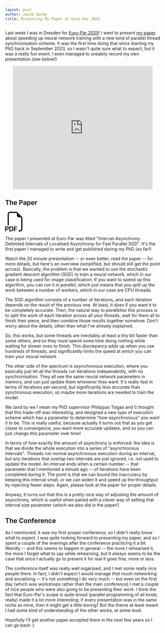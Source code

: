 ```yaml
---
layout: post
author: Jacob Garby
title: Presenting My Paper at Euro-Par 2025
---
```


Last week I was in Dresden for [Euro-Par 2025](https://2025.euro-par.org/)! I went to present [my paper](https://link.springer.com/chapter/10.1007/978-3-031-99857-7_17) about speeding up neural network training with a new kind of parallel thread synchronisation scheme. It was the first time doing that since starting my PhD back in September 2023, so I wasn't quite sure what to expect, but it was a really fun event. I even managed to sneakily record my own presentation (see below!)

<center>
<iframe width="90%" height="400px" src="https://www.youtube.com/embed/RnzR7FxzWx8?si=j6N3mjfjr-Imf2ru&amp;start=19" title="YouTube video player" frameborder="0" allow="accelerometer; autoplay; clipboard-write; encrypted-media; gyroscope; picture-in-picture; web-share" referrerpolicy="strict-origin-when-cross-origin" allowfullscreen></iframe>
</center>

## The Paper

<a href="/assets/pdf/int_async.pdf"><svg class="bi bi-filetype-pdf" fill="currentColor" height="64" viewBox="0 0 16 16" width="64" xmlns="http://www.w3.org/2000/svg"><path d="M14 4.5V14a2 2 0 0 1-2 2h-1v-1h1a1 1 0 0 0 1-1V4.5h-2A1.5 1.5 0 0 1 9.5 3V1H4a1 1 0 0 0-1 1v9H2V2a2 2 0 0 1 2-2h5.5L14 4.5ZM1.6 11.85H0v3.999h.791v-1.342h.803c.287 0 .531-.057.732-.173.203-.117.358-.275.463-.474a1.42 1.42 0 0 0 .161-.677c0-.25-.053-.476-.158-.677a1.176 1.176 0 0 0-.46-.477c-.2-.12-.443-.179-.732-.179Zm.545 1.333a.795.795 0 0 1-.085.38.574.574 0 0 1-.238.241.794.794 0 0 1-.375.082H.788V12.48h.66c.218 0 .389.06.512.181.123.122.185.296.185.522Zm1.217-1.333v3.999h1.46c.401 0 .734-.08.998-.237a1.45 1.45 0 0 0 .595-.689c.13-.3.196-.662.196-1.084 0-.42-.065-.778-.196-1.075a1.426 1.426 0 0 0-.589-.68c-.264-.156-.599-.234-1.005-.234H3.362Zm.791.645h.563c.248 0 .45.05.609.152a.89.89 0 0 1 .354.454c.079.201.118.452.118.753a2.3 2.3 0 0 1-.068.592 1.14 1.14 0 0 1-.196.422.8.8 0 0 1-.334.252 1.298 1.298 0 0 1-.483.082h-.563v-2.707Zm3.743 1.763v1.591h-.79V11.85h2.548v.653H7.896v1.117h1.606v.638H7.896Z" fill-rule="evenodd"/></svg></a>

The paper I presented at Euro-Par was titled "Interval-Asynchrony: Delimited Intervals of Localised Asynchrony for Fast Parallel SGD". It's the first paper I managed to write and get published during my PhD (so far!)

Watch the 20 minute presentation -- or even better, read the paper -- for more details, but here's an overview (simplified, but should still get the point across). Basically, the problem is that we wanted to use the stochastic gradient descent algorithm (SGD) to train a neural network, which in our case is being used for image classification. If you want to speed up this algorithm, you can run it _in parallel_, which just means that you split up the work between a number of workers, which in our case are CPU threads.

The SGD algorithm consists of a number of iterations, and each iteration depends on the result of the previous one. At least, it does if you want it to be completely accurate. Then, the natural way to _parallelise_ this process is to split the work of each iteration across all your threads, wait for them all to finish their piece, and then combine those results together somehow. Don't worry about the details, other than what I've already explained.

So, this works, but some threads are inevitably at least a _tiny_ bit faster than some others, and so they must spend some time doing nothing while waiting for slower ones to finish. This discrepancy adds up when you use hundreds of threads, and significantly limits the speed at which you can train your neural network.

The other side of the spectrum is _asynchronous_ execution, where you basically just let all the threads run iterations independently, with no synchronisation. They all see the same neural network parameters in memory, and can just update them whenever they want. It's really fast in terms of iterations per second, but significantly less _accurate_ than synchronous execution, so maybe more iterations are needed to train the model.

We (and by we I mean my PhD supervisor Philippas Tsigas and I) thought that this trade-off was interesting, and designed a new type of execution scheme which has a parameter to determine "how asynchronous" you want it to be. This is really useful, because actually it turns out that as you get closer to convergence, you want more accurate updates, and so you can just change this parameter over time!

In terms of _how_ exactly the amount of asynchrony is enforced: the idea is that we divide the whole execution into a series of "asynchronous intervals". Threads run normal asynchronous execution during an interval, but any iterations that overlap two intervals are just ignored, i.e. not used to update the model. An interval ends when a certain number -- that parameter that I mentioned a minute ago -- of iterations have been completed during it. The point is that we can bound the inaccuracy by keeping this interval small, or we can widen it and speed up the throughput by rejecting fewer steps. Again, please look at the paper for proper details.

Anyway, it turns out that this is a pretty nice way of adjusting the amount of asynchrony, which is useful when paired with a clever way of setting that interval size parameter (which we also did in the paper!)

## The Conference

As I mentioned, it was my first proper conference, so I didn't really know what to expect. I was quite looking forward to presenting my paper, and so I spent a couple of the evenings after the conference practicing it a bit. Weirdly -- and this seems to happen in general -- the more I rehearsed it, the more I forget what to say while rehearsing, but it always seems to be the case that once I actually go to present it for real it goes fine, more or less.

The conference itself was really well organised, and I met some really nice people there. In fact, I didn't expect I would manage _that_ much networking and socialising -- it's not something I do very much -- but even on the first day (which was workshops rather than the main conference) I met a couple of nice people who were also going to be presenting their work. I think the fact that Euro-Par's scope is quite broad (parallel programming of all kinds, really) made it a lot more interesting: if every presentation was in the same niche as mine, then it might get a little boring? But the theme at least meant I had some kind of understanding of the other works, at some level.

Hopefully I'll get another paper accepted there in the next few years so I can go back :)
